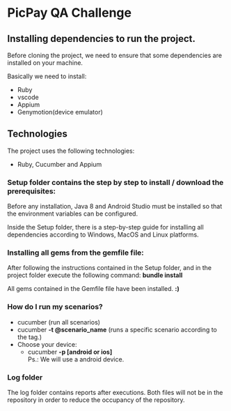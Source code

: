 # PicPay QA Challenge

## Installing dependencies to run the project.

Before cloning the project, we need to ensure that some dependencies are installed on your machine.

Basically we need to install:

* Ruby
* vscode
* Appium
* Genymotion(device emulator)

## Technologies
The project uses the following technologies:

* Ruby, Cucumber and Appium

### Setup folder contains the step by step to install / download the prerequisites:
Before any installation, Java 8 and Android Studio must be installed so that the environment variables can be configured.

Inside the Setup folder, there is a step-by-step guide for installing all dependencies according to Windows, MacOS and Linux platforms.

### Installing all gems from the gemfile file:

After following the instructions contained in the Setup folder, and in the project folder execute the following command:
  <b>bundle install</b>

All gems contained in the Gemfile file have been installed. <b>:)</b>

### How do I run my scenarios?
* cucumber (run all scenarios)
* cucumber <b>-t @scenario_name</b> (runs a specific scenario according to the tag.)
* Choose your device: 
  - cucumber <b>-p [android or ios]</b><br>
  Ps.: We will use a android device.

### Log folder

The log folder contains reports after executions. Both files will not be in the repository in order to reduce the occupancy of the repository.
